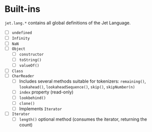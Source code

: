 # Built-ins

`jet.lang.*` contains all global definitions of the Jet Language.

* [ ] `undefined`
* [ ] `Infinity`
* [ ] `NaN`
* [ ] `Object`
  * [ ] `constructor`
  * [ ] `toString()`
  * [ ] `valueOf()`
* [ ] `Class`
* [ ] `CharReader`
  * [ ] Includes several methods suitable for tokenizers: `remaining()`, `lookahead()`, `lookaheadSequence()`, `skip()`, `skipNumber(n)`
  * [ ] `index` property (read-only)
  * [ ] `lookbehind()`
  * [ ] `clone()`
  * [ ] Implements `Iterator`
* [ ] `Iterator`
  * [ ] `length()` optional method (consumes the iterator, returning the count)